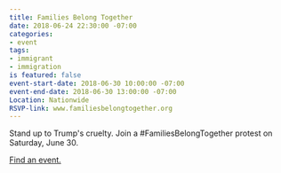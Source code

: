 ```yaml
---
title: Families Belong Together
date: 2018-06-24 22:30:00 -07:00
categories:
- event
tags:
- immigrant
- immigration
is featured: false
event-start-date: 2018-06-30 10:00:00 -07:00
event-end-date: 2018-06-30 13:00:00 -07:00
Location: Nationwide
RSVP-link: www.familiesbelongtogether.org
---
```


Stand up to Trump's cruelty. Join a #FamiliesBelongTogether protest on Saturday, June 30. 

[Find an event.](http://familiesbelongtogether.org)